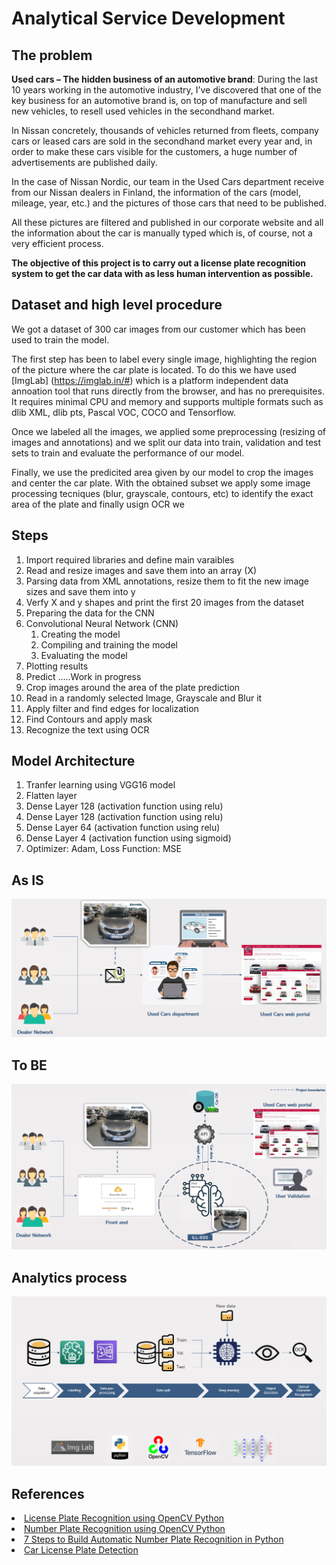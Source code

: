 # Analytical Service Development

## The problem

**Used cars – The hidden business of an automotive brand**: During the last 10 years working in the automotive industry, I’ve discovered that one of the key business for an automotive brand is, on top of manufacture and sell new vehicles, to resell used vehicles in the secondhand market.

In Nissan concretely, thousands of vehicles returned from fleets, company cars or leased cars are sold in the secondhand market every year and, in order to make these cars visible for the customers, a huge number of advertisements are published daily.

In the case of Nissan Nordic, our team in the Used Cars department receive from our Nissan dealers in Finland, the information of the cars (model, mileage, year, etc.) and the pictures of those cars that need to be published.

All these pictures are filtered and published in our corporate website and all the information about the car is manually typed which is, of course,  not a very efficient process.

**The objective of this project is to carry out a license plate recognition system to get the car data with as less human intervention as possible.**

## Dataset and high level procedure

We got a dataset of 300 car images from our customer which has been used to train the model.

The first step has been to label every single image, highlighting the region of the picture where the car plate is located. To do this we have used [ImgLab] (https://imglab.in/#) which is a platform independent data annoation tool that runs directly from the browser, and has no prerequisites. It requires minimal CPU and memory and supports multiple formats such as dlib XML, dlib pts, Pascal VOC, COCO and Tensorflow.

Once we labeled all the images, we applied some preprocessing (resizing of images and annotations) and we split our data into train, validation and test sets to train and evaluate the performance of our model.

Finally, we use the predicited area given by our model to crop the images and center the car plate. With the obtained subset we apply some image processing tecniques (blur, grayscale, contours, etc) to identify the exact area of the plate and finally usign OCR we

## Steps

1. Import required libraries and define main varaibles
2. Read and resize images and save them into an array (X)
3. Parsing data from XML annotations, resize them to fit the new image sizes and save them into y
4. Verfy X and y shapes and print the first 20 images from the dataset
5. Preparing the data for the CNN
6. Convolutional Neural Network (CNN)
   1. Creating the model
   2. Compiling and training the model
   3. Evaluating the model
7. Plotting results
8. Predict
   .....Work in progress
9. Crop images around the area of the plate prediction
10. Read in a randomly selected Image, Grayscale and Blur it
11. Apply filter and find edges for localization
12. Find Contours and apply mask
13. Recognize the text using OCR

## Model Architecture

<ol type="1">
    <li>Tranfer learning using VGG16 model</li>
    <li>Flatten layer</li>
    <li>Dense Layer 128 (activation function using relu)</li>
    <li>Dense Layer 128 (activation function using relu)</li>
    <li>Dense Layer 64 (activation function using relu)</li>
    <li>Dense Layer 4 (activation function using sigmoid)</li>
    <li>Optimizer: Adam, Loss Function: MSE</li>
</ol>

## As IS

![](image/README/1651762094471.png)

## To BE

![](image/README/1651762191707.png)

## Analytics process

![](image/README/1651762288462.png)

## References

<li><a href=https://medium.com/programming-fever/license-plate-recognition-using-opencv-python-7611f85cdd6c>
    License Plate Recognition using OpenCV Python
</li>
<li><a href=https://harshthakare70.medium.com/number-plate-recognition-using-opencv-python-4de86163d609>
    Number Plate Recognition using OpenCV Python
</li>
<li><a href=https://www.linkedin.com/pulse/automatic-number-plate-recognition-step-stepguide-devi-g/>
    7 Steps to Build Automatic Number Plate Recognition in Python
</li>
<li><a href=https://www.kaggle.com/datasets/andrewmvd/car-plate-detection/code>
    Car License Plate Detection
</li>
